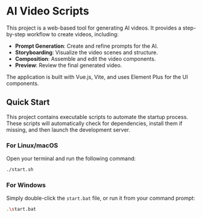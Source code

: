 
# AI Video Scripts

This project is a web-based tool for generating AI videos. It provides a step-by-step workflow to create videos, including:

- **Prompt Generation**: Create and refine prompts for the AI.
- **Storyboarding**: Visualize the video scenes and structure.
- **Composition**: Assemble and edit the video components.
- **Preview**: Review the final generated video.

The application is built with Vue.js, Vite, and uses Element Plus for the UI components.

## Quick Start

This project contains executable scripts to automate the startup process. These scripts will automatically check for dependencies, install them if missing, and then launch the development server.

### For Linux/macOS

Open your terminal and run the following command:

```bash
./start.sh
```

### For Windows

Simply double-click the `start.bat` file, or run it from your command prompt:

```bash
.\start.bat
```
